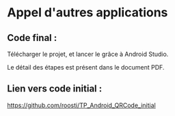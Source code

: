 # Appel d'autres applications

## Code final : 

Télécharger le projet, et lancer le grâce à Android Studio.

Le détail des étapes est présent dans le document PDF.

## Lien vers code initial : 

https://github.com/roosti/TP_Android_QRCode_initial
